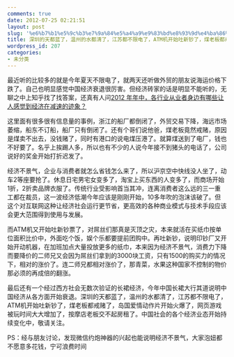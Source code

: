 ```yaml
---
comments: true
date: 2012-07-25 02:21:51
layout: post
slug: '%e6%b7%b1%e5%9c%b3%e7%9a%84%e5%a4%a9%e9%83%bd%e8%93%9d%e4%ba%86%ef%bc%8c%e6%b8%a9%e5%b7%9e%e7%9a%84%e6%b0%b4%e9%83%bd%e6%b8%85%e4%ba%86%ef%bc%8c%e6%b1%9f%e8%8b%8f%e9%83%bd%e4%b8%8d%e9%99%90%e7%94%b5'
title: 深圳的天都蓝了，温州的水都清了，江苏都不限电了，ATM机开始吐新钞了，煤老板都戒赌了
wordpress_id: 207
categories:
- 未分类
---
```


最近听的比较多的就是今年夏天不限电了，就两天还听做外贸的朋友说海运价格下跌了。自己也明显感觉中国经济衰退很厉害。但经济砖家的话是明显不能听的，无聊之中上知乎找了找答案，还真有人问[2012 年年中，各行业从业者身边有哪些让人感觉到经济在减速的迹象？](http://www.zhihu.com/question/20348523)

这里面有很多很有信息量的事例，浙江的船厂都倒闭了，外贸交易下降，海远市场萎缩，船东不订船，船厂只有倒闭了。还有个哥们说他爸，煤老板竟然戒赌，原因是煤卖不出去，没钱赌了，同时有港口的说电煤压港了。就算煤送到了电厂，钱也不好要了。名乎上挨踢人多，所以也有不少的人说今年接不到猪头的电话了，公司说好的奖金开始打折迟发了。

经济不景气，企业与消费者就怎么省钱怎么来了，所以沪京空中快线没人坐了，动车2等座要抢了。休息日宅男宅女变多了，淘宝上买东西的人变多了，而商场开始1折，2折卖品牌衣服了。传统行业受影响首当其冲，连离消费者这么远的三一重工都在裁员，这一波经济低潮今年应该是刚刚开始，10多年吹的泡沫该破了。但这个对互联网这种让经济社会运行更节省，更高效的各种商业模式与技术手段应该会更大范围得到使用与发展。

而ATM机又开始吐新钞票了，对屌丝们那真是灭顶之灾，本来就活在买纸巾按单位面积比价中，外面吃个饭，娱个乐都要提前团购中。再吐新钞，说明印钞厂又开始开动机器，在加班加点大量投放更多的纸巾，本来因为经济不景气，消费力下降而要降价的二师兄又会因为屌丝们拿到的3000块工资，只有1500的购买力的情况下，相对的涨价了。连二师兄都相对涨价了，那青菜，水果这种国家不控制的物价那必须的再成倍的翻涨。

最后还有一个经过西方社会无数次验证的长裙经济，今年中国长裙大行其道说明中国经济从各方面开始衰退。深圳的天都蓝了，温州的水都清了，江苏都不限电了，ATM机开始吐新钞了，煤老板都戒赌了，岛国爱情动作片开始火爆了，网页游戏被玩时间大大增加了，按摩店老板交不起房租了。中国社会的各个经济业态开始持续变化中，敬请关注。

PS：经与朋友讨论，发现微信约炮神器的兴起也能说明经济不景气，大家泡妞都不愿意多花钱，宁可浪费时间
